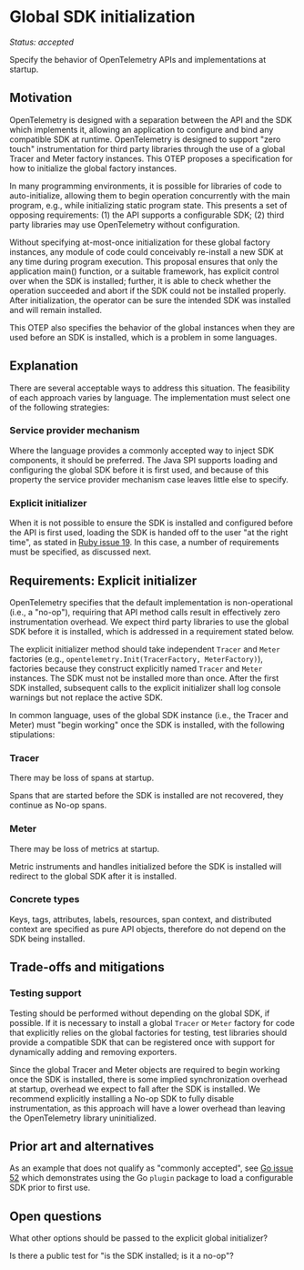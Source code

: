 # Global SDK initialization

*Status: accepted*

Specify the behavior of OpenTelemetry APIs and implementations at startup.

## Motivation

OpenTelemetry is designed with a separation between the API and the
SDK which implements it, allowing an application to configure and bind
any compatible SDK at runtime.  OpenTelemetry is designed to support
"zero touch" instrumentation for third party libraries through the use
of a global Tracer and Meter factory instances.  This OTEP proposes a
specification for how to initialize the global factory instances.

In many programming environments, it is possible for libraries of code
to auto-initialize, allowing them to begin operation concurrently with
the main program, e.g., while initializing static program state.  This
presents a set of opposing requirements: (1) the API supports a
configurable SDK; (2) third party libraries may use OpenTelemetry
without configuration.

Without specifying at-most-once initialization for these global
factory instances, any module of code could conceivably re-install a
new SDK at any time during program execution.  This proposal ensures
that only the application main() function, or a suitable framework,
has explicit control over when the SDK is installed; further, it is
able to check whether the operation succeeded and abort if the SDK
could not be installed properly.  After initialization, the operator
can be sure the intended SDK was installed and will remain installed.

This OTEP also specifies the behavior of the global instances when
they are used before an SDK is installed, which is a problem in some
languages.

## Explanation

There are several acceptable ways to address this situation.  The
feasibility of each approach varies by language.  The implementation
must select one of the following strategies:

### Service provider mechanism

Where the language provides a commonly accepted way to inject SDK
components, it should be preferred.  The Java SPI supports loading and
configuring the global SDK before it is first used, and because of
this property the service provider mechanism case leaves little else
to specify.

### Explicit initializer

When it is not possible to ensure the SDK is installed and configured
before the API is first used, loading the SDK is handed off to the
user "at the right time", as stated in [Ruby issue
19](https://github.com/open-telemetry/opentelemetry-ruby/issues/19).
In this case, a number of requirements must be specified, as discussed
next.

## Requirements: Explicit initializer

OpenTelemetry specifies that the default implementation is
non-operational (i.e., a "no-op"), requiring that API method calls
result in effectively zero instrumentation overhead.  We expect third
party libraries to use the global SDK before it is installed, which is
addressed in a requirement stated below.

The explicit initializer method should take independent `Tracer` and
`Meter` factories (e.g., `opentelemetry.Init(TracerFactory,
MeterFactory)`), factories because they construct explicitly named
`Tracer` and `Meter` instances.  The SDK must not be installed more
than once.  After the first SDK installed, subsequent calls to the
explicit initializer shall log console warnings but not replace the
active SDK.

In common language, uses of the global SDK instance (i.e., the Tracer
and Meter) must "begin working" once the SDK is installed, with the
following stipulations:

### Tracer

There may be loss of spans at startup.

Spans that are started before the SDK is installed are not recovered,
they continue as No-op spans.

### Meter

There may be loss of metrics at startup.

Metric instruments and handles initialized before the SDK is installed
will redirect to the global SDK after it is installed.

### Concrete types

Keys, tags, attributes, labels, resources, span context, and
distributed context are specified as pure API objects, therefore do
not depend on the SDK being installed.

## Trade-offs and mitigations

### Testing support

Testing should be performed without depending on the global SDK, if
possible.  If it is necessary to install a global `Tracer` or `Meter`
factory for code that explicitly relies on the global factories for
testing, test libraries should provide a compatible SDK that can be
registered once with support for dynamically adding and removing
exporters.

Since the global Tracer and Meter objects are required to begin
working once the SDK is installed, there is some implied
synchronization overhead at startup, overhead we expect to fall after
the SDK is installed.  We recommend explicitly installing a No-op SDK
to fully disable instrumentation, as this approach will have a lower
overhead than leaving the OpenTelemetry library uninitialized.

## Prior art and alternatives

As an example that does not qualify as "commonly accepted", see [Go
issue 52](https://github.com/open-telemetry/opentelemetry-go/issues/52)
which demonstrates using the Go `plugin` package to load a
configurable SDK prior to first use.

## Open questions

What other options should be passed to the explicit global initializer?

Is there a public test for "is the SDK installed; is it a no-op"?
